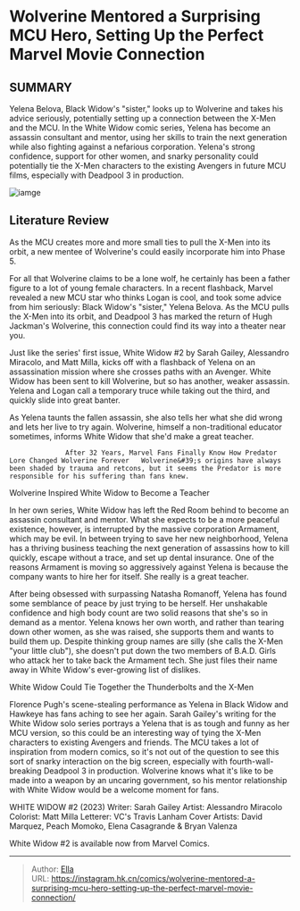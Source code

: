 # Wolverine Mentored a Surprising MCU Hero, Setting Up the Perfect Marvel Movie Connection


## SUMMARY 



  Yelena Belova, Black Widow&#39;s &#34;sister,&#34; looks up to Wolverine and takes his advice seriously, potentially setting up a connection between the X-Men and the MCU.   In the White Widow comic series, Yelena has become an assassin consultant and mentor, using her skills to train the next generation while also fighting against a nefarious corporation.   Yelena&#39;s strong confidence, support for other women, and snarky personality could potentially tie the X-Men characters to the existing Avengers in future MCU films, especially with Deadpool 3 in production.  

![iamge](https://static1.srcdn.com/wordpress/wp-content/uploads/2023/12/wolverine-white-widow.jpg)

## Literature Review

As the MCU creates more and more small ties to pull the X-Men into its orbit, a new mentee of Wolverine&#39;s could easily incorporate him into Phase 5.




For all that Wolverine claims to be a lone wolf, he certainly has been a father figure to a lot of young female characters. In a recent flashback, Marvel revealed a new MCU star who thinks Logan is cool, and took some advice from him seriously: Black Widow&#39;s &#34;sister,&#34; Yelena Belova. As the MCU pulls the X-Men into its orbit, and Deadpool 3 has marked the return of Hugh Jackman&#39;s Wolverine, this connection could find its way into a theater near you.




Just like the series&#39; first issue, White Widow #2 by Sarah Gailey, Alessandro Miracolo, and Matt Milla, kicks off with a flashback of Yelena on an assassination mission where she crosses paths with an Avenger. White Widow has been sent to kill Wolverine, but so has another, weaker assassin. Yelena and Logan call a temporary truce while taking out the third, and quickly slide into great banter.



          

As Yelena taunts the fallen assassin, she also tells her what she did wrong and lets her live to try again. Wolverine, himself a non-traditional educator sometimes, informs White Widow that she&#39;d make a great teacher.

                  After 32 Years, Marvel Fans Finally Know How Predator Lore Changed Wolverine Forever   Wolverine&#39;s origins have always been shaded by trauma and retcons, but it seems the Predator is more responsible for his suffering than fans knew.   





 Wolverine Inspired White Widow to Become a Teacher 


          

 In her own series, White Widow has left the Red Room behind to become an assassin consultant and mentor. What she expects to be a more peaceful existence, however, is interrupted by the massive corporation Armament, which may be evil. In between trying to save her new neighborhood, Yelena has a thriving business teaching the next generation of assassins how to kill quickly, escape without a trace, and set up dental insurance. One of the reasons Armament is moving so aggressively against Yelena is because the company wants to hire her for itself. She really is a great teacher.

After being obsessed with surpassing Natasha Romanoff, Yelena has found some semblance of peace by just trying to be herself. Her unshakable confidence and high body count are two solid reasons that she&#39;s so in demand as a mentor. Yelena knows her own worth, and rather than tearing down other women, as she was raised, she supports them and wants to build them up. Despite thinking group names are silly (she calls the X-Men &#34;your little club&#34;), she doesn&#39;t put down the two members of B.A.D. Girls who attack her to take back the Armament tech. She just files their name away in White Widow&#39;s ever-growing list of dislikes.






 White Widow Could Tie Together the Thunderbolts and the X-Men 
          

 Florence Pugh&#39;s scene-stealing performance as Yelena in Black Widow and Hawkeye has fans aching to see her again. Sarah Gailey&#39;s writing for the White Widow solo series portrays a Yelena that is as tough and funny as her MCU version, so this could be an interesting way of tying the X-Men characters to existing Avengers and friends. The MCU takes a lot of inspiration from modern comics, so it&#39;s not out of the question to see this sort of snarky interaction on the big screen, especially with fourth-wall-breaking Deadpool 3 in production. Wolverine knows what it&#39;s like to be made into a weapon by an uncaring government, so his mentor relationship with White Widow would be a welcome moment for fans.

 WHITE WIDOW #2 (2023)                  Writer: Sarah Gailey   Artist: Alessandro Miracolo   Colorist: Matt Milla   Letterer: VC&#39;s Travis Lanham   Cover Artists: David Marquez, Peach Momoko, Elena Casagrande &amp; Bryan Valenza      






White Widow #2 is available now from Marvel Comics.



---

> Author: [Ella](https://instagram.hk.cn/)  
> URL: https://instagram.hk.cn/comics/wolverine-mentored-a-surprising-mcu-hero-setting-up-the-perfect-marvel-movie-connection/  

